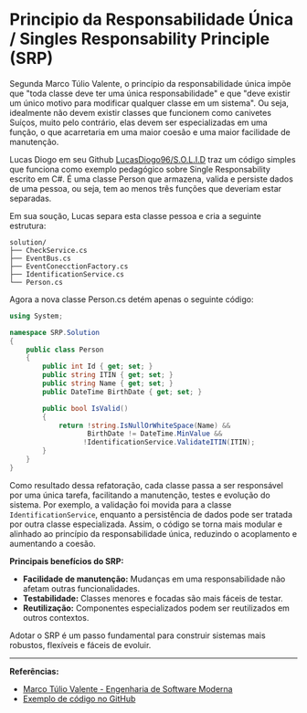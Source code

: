 # Principio da Responsabilidade Única / Singles Responsability Principle (SRP)

Segunda Marco Túlio Valente, o princípio da responsabilidade única impõe que "toda classe deve ter uma única responsabilidade" e que "deve existir um único motivo para modificar qualquer classe em um sistema". Ou seja, idealmente não devem existir classes que funcionem como canivetes Suíços, muito pelo contrário, elas devem ser especializadas em uma função, o que acarretaria em uma maior coesão e uma maior facilidade de manutenção.

Lucas Diogo em seu Github [LucasDiogo96/S.O.L.I.D](https://github.com/LucasDiogo96/S.O.L.I.D/blob/main/1%20-%20Single%20Responsibility/Problem/Person.cs) traz um código simples que funciona como exemplo pedagógico sobre Single Responsability escrito em C#. É uma classe Person que armazena, valida e persiste dados de uma pessoa, ou seja, tem ao menos três funções que deveriam estar separadas.

Em sua soução, Lucas separa esta classe pessoa e cria a seguinte estrutura:
```
solution/
├── CheckService.cs
├── EventBus.cs
├── EventConecctionFactory.cs
├── IdentificationService.cs
└── Person.cs
```

Agora a nova classe Person.cs detém apenas o seguinte código:
```csharp
using System;

namespace SRP.Solution
{
    public class Person
    {
        public int Id { get; set; }
        public string ITIN { get; set; }
        public string Name { get; set; }
        public DateTime BirthDate { get; set; }

        public bool IsValid()
        {
            return !string.IsNullOrWhiteSpace(Name) &&
                   BirthDate != DateTime.MinValue &&
                  !IdentificationService.ValidateITIN(ITIN);
        }
    }
}
```

Como resultado dessa refatoração, cada classe passa a ser responsável por uma única tarefa, facilitando a manutenção, testes e evolução do sistema. Por exemplo, a validação foi movida para a classe `IdentificationService`, enquanto a persistência de dados pode ser tratada por outra classe especializada. Assim, o código se torna mais modular e alinhado ao princípio da responsabilidade única, reduzindo o acoplamento e aumentando a coesão.

**Principais benefícios do SRP:**
- **Facilidade de manutenção:** Mudanças em uma responsabilidade não afetam outras funcionalidades.
- **Testabilidade:** Classes menores e focadas são mais fáceis de testar.
- **Reutilização:** Componentes especializados podem ser reutilizados em outros contextos.

Adotar o SRP é um passo fundamental para construir sistemas mais robustos, flexíveis e fáceis de evoluir.

---
**Referências:**
- [Marco Túlio Valente - Engenharia de Software Moderna](https://engsoftmoderna.info/cap5.html)
- [Exemplo de código no GitHub](https://github.com/LucasDiogo96/S.O.L.I.D/tree/main/1%20-%20Single%20Responsibility)
